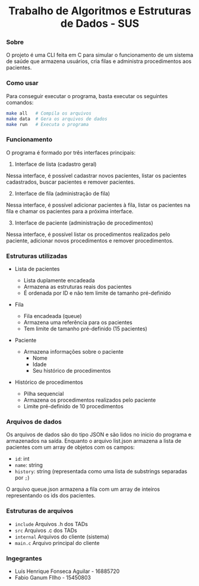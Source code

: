 <h1 align="center"> Trabalho de Algoritmos e Estruturas de Dados - SUS </h1>

### Sobre

O projeto é uma CLI feita em C para simular o funcionamento de um sistema de saúde que armazena usuários, cria filas e administra procedimentos aos pacientes.

### Como usar

Para conseguir executar o programa, basta executar os seguintes comandos:

```bash
make all   # Compila os arquivos
make data  # Gera os arquivos de dados
make run   # Executa o programa
```

### Funcionamento

O programa é formado por três interfaces principais:

1. Interface de lista (cadastro geral)

Nessa interface, é possível cadastrar novos pacientes, listar os pacientes cadastrados, buscar pacientes e remover pacientes. 

2. Interface de fila (administração de fila)

Nessa interface, é possível adicionar pacientes à fila, listar os pacientes na fila e chamar os pacientes para a próxima interface.

3. Interface de paciente (administração de procedimentos)

Nessa interface, é possível listar os procedimentos realizados pelo paciente, adicionar novos procedimentos e remover procedimentos.

### Estruturas utilizadas

- Lista de pacientes
    - Lista duplamente encadeada
    - Armazena as estruturas reais dos pacientes
    - É ordenada por ID e não tem limite de tamanho pré-definido

- Fila
    - Fila encadeada (queue)
    - Armazena uma referência para os pacientes
    - Tem limite de tamanho pré-definido (15 pacientes)

- Paciente
    - Armazena informações sobre o paciente
        - Nome
        - Idade
        - Seu histórico de procedimentos

- Histórico de procedimentos
    - Pilha sequencial
    - Armazena os procedimentos realizados pelo paciente
    - Limite pré-definido de 10 procedimentos

### Arquivos de dados

Os arquivos de dados são do tipo JSON e são lidos no inicio do programa e armazenados na saída.
Enquanto o arquivo list.json armazena a lista de pacientes com um array de objetos com os campos:

- `id`: int
- `name`: string
- `history`: string (representada como uma lista de substrings separadas por `;`)

O arquivo queue.json armazena a fila com um array de inteiros representando os ids dos pacientes.

### Estruturas de arquivos

- `include`     Arquivos .h dos TADs
- `src`         Arquivos .c dos TADs
- `internal`    Arquivos do cliente (sistema)
- `main.c`      Arquivo principal do cliente

### Ingegrantes

- Luís Henrique Fonseca Aguilar - 16885720
- Fabio Ganum FIlho - 15450803
